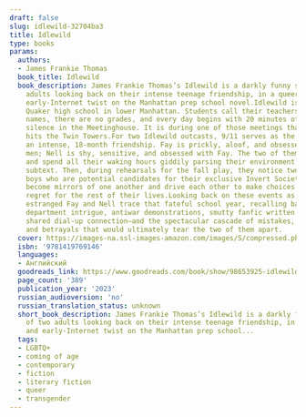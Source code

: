 ```yaml
---
draft: false
slug: idlewild-32704ba3
title: Idlewild
type: books
params:
  authors:
  - James Frankie Thomas
  book_title: Idlewild
  book_description: James Frankie Thomas’s Idlewild is a darkly funny story of two
    adults looking back on their intense teenage friendship, in a queer, trans, and
    early-Internet twist on the Manhattan prep school novel.Idlewild is a tiny, artsy
    Quaker high school in lower Manhattan. Students call their teachers by their first
    names, there are no grades, and every day begins with 20 minutes of contemplative
    silence in the Meetinghouse. It is during one of those meetings that an airplane
    hits the Twin Towers.For two Idlewild outcasts, 9/11 serves as the first day of
    an intense, 18-month friendship. Fay is prickly, aloof, and obsessed with gay
    men; Nell is shy, sensitive, and obsessed with Fay. The two of them bond fiercely
    and spend all their waking hours giddily parsing their environment for homoerotic
    subtext. Then, during rehearsals for the fall play, they notice two sexually ambiguous
    boys who are potential candidates for their exclusive Invert Society. The pairs
    become mirrors of one another and drive each other to make choices that they’ll
    regret for the rest of their lives.Looking back on these events as adults, the
    estranged Fay and Nell trace that fateful school year, recalling backstage theater
    department intrigue, antiwar demonstrations, smutty fanfic written over AIM, a
    shared dial-up connection—and the spectacular cascade of mistakes, miscommunications,
    and betrayals that would ultimately tear the two of them apart.
  cover: https://images-na.ssl-images-amazon.com/images/S/compressed.photo.goodreads.com/books/1676128100i/98653925.jpg
  isbn: '9781419769146'
  languages:
  - Английский
  goodreads_link: https://www.goodreads.com/book/show/98653925-idlewild
  page_count: '389'
  publication_year: '2023'
  russian_audioversion: 'no'
  russian_translation_status: unknown
  short_book_description: James Frankie Thomas’s Idlewild is a darkly funny story
    of two adults looking back on their intense teenage friendship, in a queer, trans,
    and early-Internet twist on the Manhattan prep school...
  tags:
  - LGBTQ+
  - coming of age
  - contemporary
  - fiction
  - literary fiction
  - queer
  - transgender
---
```

